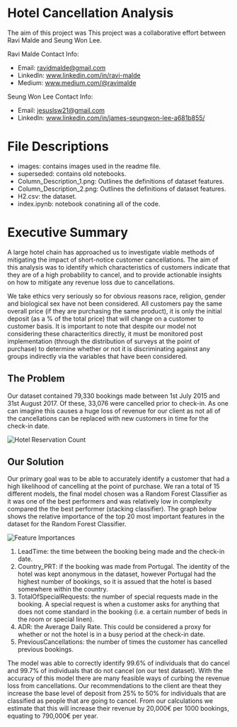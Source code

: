 # Hotel Cancellation Analysis

The aim of this project was 
This project was a collaborative effort between Ravi Malde and Seung Won Lee.

Ravi Malde Contact Info:
- Email: ravidmalde@gmail.com
- LinkedIn: www.linkedin.com/in/ravi-malde
- Medium: www.medium.com/@ravimalde

Seung Won Lee Contact Info:
- Email: jesuslsw21@gmail.com
- LinkedIn: www.linkedin.com/in/james-seungwon-lee-a681b855/

# File Descriptions

- images: contains images used in the readme file.
- superseded: contains old notebooks.
- Column_Description_1.png: Outlines the definitions of dataset features.
- Column_Description_2.png: Outlines the definitions of dataset features.
- H2.csv: the dataset.
- index.ipynb: notebook conatining all of the code.

# Executive Summary

A large hotel chain has approached us to investigate viable methods of mitigating the impact of short-notice customer cancellations. The aim of this analysis was to identify which characteristics of customers indicate that they are of a high probability to cancel, and to provide actionable insights on how to mitigate any revenue loss due to cancellations.

We take ethics very seriously so for obvious reasons race, religion, gender and biological sex have not been considered. All customers pay the same overall price (if they are purchasing the same product), it is only the initial deposit (as a % of the total price) that will change on a customer to customer basis. It is important to note that despite our model not considering these characteritics directly, it must be monitored post implementation (through the distribution of surveys at the point of purchase) to determine whether or not it is discriminating against any groups indirectly via the variables that have been considered.

## The Problem

Our dataset contained 79,330 bookings made between 1st July 2015 and 31st August 2017. Of these, 33,076 were cancelled prior to check-in. As one can imagine this causes a huge loss of revenue for our client as not all of the cancellations can be replaced with new customers in time for the check-in date.

![Hotel Reservation Count](https://github.com/ravimalde/hotel_cancellation_analysis/blob/master/images/cancellation_count.png)

## Our Solution

Our primary goal was to be able to accurately identify a customer that had a high likelihood of cancelling at the point of purchase. We ran a total of 15 different models, the final model chosen was a Random Forest Classifier as it was one of the best performers and was relatively low in complexity compared the the best performer (stacking classifier). The graph below shows the relative importance of the top 20 most important features in the dataset for the Random Forest Classifier.

![Feature Importances](https://github.com/ravimalde/hotel_cancellation_analysis/blob/master/images/feature_importance.png)

1. LeadTime: the time between the booking being made and the check-in date.
2. Country_PRT: if the booking was made from Portugal. The identity of the hotel was kept anonymous in the dataset, however Portugal had the highest number of bookings, so it is assued that the hotel is based somewhere within the country.
3. TotalOfSpecialRequests: the number of special requests made in the booking. A special request is when a customer asks for anything that does not come standard in the booking (i.e. a certain number of beds in the room or special linen).
4. ADR: the Average Daily Rate. This could be considered a proxy for whether or not the hotel is in a busy period at the check-in date.
5. PreviousCancellations: the number of times the customer has cancelled previous bookings.

The model was able to correctly identify 99.6% of individuals that do cancel and 99.7% of individuals that do not cancel (on our test dataset). With the accuracy of this model there are many feasible ways of curbing the revenue loss from cancellations. Our recommendations to the client are theat they increase the base level of deposit from 25% to 50% for individuals that are classified as people that are going to cancel. From our calculations we estimate that this will increase their revenue by 20,000€ per 1000 bookings, equating to 790,000€ per year.
